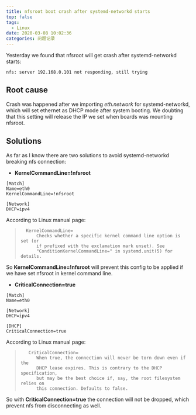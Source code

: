```yaml
---
title: nfsroot boot crash after systemd-networkd starts
top: false
tags:
  - Linux
date: 2020-03-08 10:02:36
categories: 问题记录
---
```

Yesterday we found that nfsroot will get crash after systemd-networkd starts:

```
nfs: server 192.168.0.101 not responding, still trying
```

<!--more-->

## Root cause

Crash was happened after we importing *eth.network* for systemd-networkd, which will set ethernet as DHCP mode after system booting. We doubting that this setting will release the IP we set when boards was mounting nfsroot.

## Solutions

As far as I know there are two solutions to avoid systemd-networkd breaking nfs connection:

- **KernelCommandLine=!nfsroot**

```
[Match]
Name=eth0
KernelCommandLine=!nfsroot

[Network]
DHCP=ipv4

```

According to Linux manual page:

>       KernelCommandLine=
>           Checks whether a specific kernel command line option is set (or
>           if prefixed with the exclamation mark unset). See
>           "ConditionKernelCommandLine=" in systemd.unit(5) for details.

So **KernelCommandLine=!nfsroot** will prevent this config to be applied if we have set nfsroot in kernel command line.

- **CriticalConnection=true**

```
[Match]
Name=eth0

[Network]
DHCP=ipv4

[DHCP]
CriticalConnection=true

```

According to Linux manual page:

>        CriticalConnection=
>           When true, the connection will never be torn down even if the
>           DHCP lease expires. This is contrary to the DHCP specification,
>           but may be the best choice if, say, the root filesystem relies on
>           this connection. Defaults to false.

So with **CriticalConnection=true** the connection will not be dropped, which prevent nfs from disconnecting as well.

